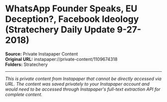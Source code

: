 # WhatsApp Founder Speaks, EU Deception?, Facebook Ideology (Stratechery Daily Update 9-27-2018)

**Source:** Private Instapaper Content  
**Original URL:** instapaper://private-content/1109674318  
**Folders:** Stratechery  

---

*This is private content from Instapaper that cannot be directly accessed via URL. The content was saved privately to your Instapaper account and would need to be accessed through Instapaper's full-text extraction API for complete content.*